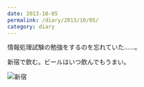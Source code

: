 ```yaml
---
date: 2013-10-05
permalink: /diary/2013/10/05/
category: diary
---
```


情報処理試験の勉強をするのを忘れていた……。

新宿で飲む。ビールはいつ飲んでもうまい。

![新宿](http://instagram.com/p/fFMQttSLhS/media?size=l "新宿")